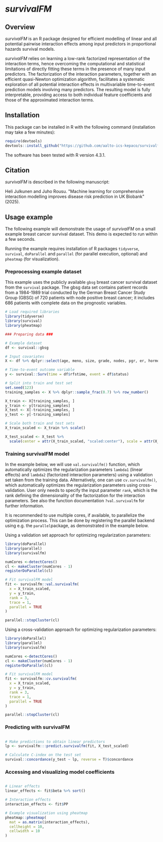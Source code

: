# *survivalFM*

## Overview

*survivalFM* is an R package designed for efficient modelling of linear and all potential pairwise interaction effects among input predictors in proportional hazards survival models. 

*survivalFM* relies on learning a low-rank factorized representation of the interaction terms, hence overcoming the computational and statistical limitations of directly fitting these terms in the presence of many input predictors. The factorization of the interaction parameters, together with an efficient quasi-Newton optimization algorithm, facilitates a systematic exploration of all potential interaction effects in multivariable time-to-event prediction models involving many predictors.  The resulting model is fully interpretable, providing  access to both individual feature coefficients and those of the approximated interaction terms. 


## Installation


This package can be installed in R with the following command (installation may take a few minutes):

```r
require(devtools)
devtools::install_github("https://github.com/aalto-ics-kepaco/survivalfm")
```

The software has been tested with R version 4.3.1.

## Citation

*survivalFM* is described in the following manuscript:

Heli Julkunen and Juho Rousu. "Machine learning for comprehensive interaction modelling improves disease risk prediction in UK Biobank" (2025).

## Usage example

The following example will demonstrate the usage of *survivalFM* on a small example breast cancer survival dataset. This demo is expected to run within a few seconds.

Running the example requires installation of R packages `tidyverse`, `survival`, `doParallel` and `parallel` (for parallel execution, optional) and `pheatmap` (for visualization). 


### Preprocessing example dataset 

This example uses the publicly available `gbsg` breast cancer survival dataset from the `survival` package. The gbsg data set contains patient records from a 1984-1989 trial conducted by the German Breast Cancer Study Group (GBSG) of 720 patients with node positive breast cancer; it includes 686 patients with complete data on the prognostic variables.


```r
# Load required libraries
library(tidyverse)
library(survival)
library(pheatmap)

### Preparing data ###

# Example dataset
df <- survival::gbsg

# Input covariates
X <- df %>% dplyr::select(age, meno, size, grade, nodes, pgr, er, hormon)

# Time-to-event outcome variable
y <- survival::Surv(time = df$rfstime, event = df$status)

# Split into train and test set
set.seed(123)
training_samples <- X %>% dplyr::sample_frac(0.7) %>% row_number()

X_train <- X[training_samples, ]
y_train <- y[training_samples]
X_test <- X[-training_samples, ]
y_test <- y[-training_samples]

# Scale both train and test sets
X_train_scaled <- X_train %>% scale()

X_test_scaled <- X_test %>%
  scale(center = attr(X_train_scaled, "scaled:center"), scale = attr(X_train_scaled, "scaled:scale"))

```
### Training survivalFM model
 

In the example below, we will use `val.survivalfm()` function, which automatically optimizes the regularization parameters `lambda1` (linear effects) and `lambda2` (factorized interaction parameters) using a validation set taken from the training data. Alternatively, one can use `cv.survivalfm()`, which automatically optimizes the regularization parameters using cross-validation. User only needs to specify the input parameter `rank`, which is the rank defining the dimensionality of the factorization for the interaction parameters. See also the function documentation `?val.survivalfm` for further information.

It is recommended to use multiple cores, if available, to parallelize the optimization process. This can be done by registering the parallel backend using e.g. the `parallel`package, as demonstrated in the example below. 


Using a validation set approach for optimizing regularization parameters: 
```r
library(doParallel)
library(parallel)
library(survivalfm)

numCores <-detectCores()
cl <- makeCluster(numCores - 1)
registerDoParallel(cl)

# Fit survivalFM model
fit <- survivalfm::val.survivalfm(
  x = X_train_scaled,
  y = y_train,
  rank = 3,
  trace = 1,
  parallel = TRUE
)

parallel::stopCluster(cl)
```


Using a cross-validation approach for optimizing regularization parameters: 
```r
library(doParallel)
library(parallel)
library(survivalfm)

numCores <-detectCores()
cl <- makeCluster(numCores - 1)
registerDoParallel(cl)

# Fit survivalFM model
fit <- survivalfm::cv.survivalfm(
  x = X_train_scaled,
  y = y_train,
  rank = 3,
  trace = 1,
  parallel = TRUE
)

parallel::stopCluster(cl)
```

### Predicting with survivalFM

```r

# Make predictions to obtain linear predictors
lp <- survivalfm:::predict.survivalfm(fit, X_test_scaled)

# Calculate C-index on the test set
survival::concordance(y_test ~ lp, reverse = T)$concordance

````

### Accessing and visualizing model coefficients

```r

# Linear effects
linear_effects <- fit$beta %>% sort()

# Interaction effects
interaction_effects <- fit$PP

# Example visualization using pheatmap
pheatmap::pheatmap(
  mat = as.matrix(interaction_effects),
  cellheight = 10,
  cellwidth = 10
)

```
